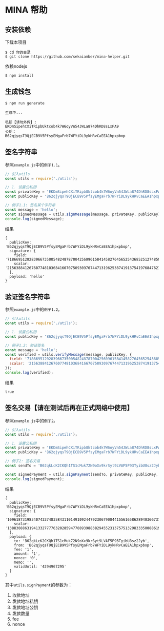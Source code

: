 # MINA 帮助

## 安装依赖

下载本项目

```shell
$ cd 你的目录
$ git clone https://github.com/sekaiamber/mina-helper.git
```

依赖nodejs

```shell
$ npm install
```

## 生成钱包

```shell
$ npm run generate

生成中...

私钥【请勿外传】:
EKDmSipehCXiTRipbUktcob4k7W6oyVn54JWLa874DhRD8sLxPA9
公钥：
B62qjyqsT9QjECB9V5PfsyEMgaFrb7WFYiDL9ykHRvCaEEA1hpxpbop
```

## 签名字符串

参照`example.js`中的`例子1.1`。

```javascript
// 引入utils
const utils = require('./utils');

// 1. 设置公私钥
const privateKey = 'EKDmSipehCXiTRipbUktcob4k7W6oyVn54JWLa874DhRD8sLxPA9';
const publicKey = 'B62qjyqsT9QjECB9V5PfsyEMgaFrb7WFYiDL9ykHRvCaEEA1hpxpbop';

// 例子1.1: 签名某个字符串
const message = 'hello';
const signedMessage = utils.signMessage(message, privateKey, publicKey);
console.log(signedMessage);
```

结果

```shell
{
  publicKey: 'B62qjyqsT9QjECB9V5PfsyEMgaFrb7WFYiDL9ykHRvCaEEA1hpxpbop',
  signature: {
    field: '7186695120283966735005482487870042560961584145827645652543685251274859556527',
    scalar: '21563884126760774810368416670750930976744713196253874191375419768476212815116'
  },
  payload: 'hello'
}
```

## 验证签名字符串

参照`example.js`中的`例子1.2`。

```javascript
// 引入utils
const utils = require('./utils');

// 1. 设置公私钥
const publicKey = 'B62qjyqsT9QjECB9V5PfsyEMgaFrb7WFYiDL9ykHRvCaEEA1hpxpbop';

// 例子1.2: 验证签名
const message = 'hello';
const verified = utils.verifyMessage(message, publicKey, {
  field: '7186695120283966735005482487870042560961584145827645652543685251274859556527',
  scalar: '21563884126760774810368416670750930976744713196253874191375419768476212815116'
});
console.log(verified);
```

结果

```shell
true
```

## 签名交易【请在测试后再在正式网络中使用】

参照`example.js`中的`例子2`。

```javascript
// 引入utils
const utils = require('./utils');

// 1. 设置公私钥
const privateKey = 'EKDmSipehCXiTRipbUktcob4k7W6oyVn54JWLa874DhRD8sLxPA9';
const publicKey = 'B62qjyqsT9QjECB9V5PfsyEMgaFrb7WFYiDL9ykHRvCaEEA1hpxpbop';

// 例子2: 签名交易
const sendTo = 'B62qkLcK2CKQh1TS1cMuk72N9oXx9krSyt9LVAF5P93TyibU8sz2Jyb';

const signedPayment = utils.signPayment(sendTo, privateKey, publicKey, 1, 1, 0);
console.log(signedPayment);
```

结果

```shell
{
  publicKey: 'B62qjyqsT9QjECB9V5PfsyEMgaFrb7WFYiDL9ykHRvCaEEA1hpxpbop',
  signature: {
    field: '10961873198340743374835843110149109244792306790044155616586289403667370781416',
    scalar: '13883088631941332777763202859477089398838294552313757513298333500886194662686'
  },
  payload: {
    to: 'B62qkLcK2CKQh1TS1cMuk72N9oXx9krSyt9LVAF5P93TyibU8sz2Jyb',
    from: 'B62qjyqsT9QjECB9V5PfsyEMgaFrb7WFYiDL9ykHRvCaEEA1hpxpbop',
    fee: '1',
    amount: '1',
    nonce: '0',
    memo: '',
    validUntil: '4294967295'
  }
}
```

其中`utils.signPayment`的参数为：

1. 收款地址
2. 发款地址私钥
3. 发款地址公钥
4. 发款数量
5. fee
6. nonce
